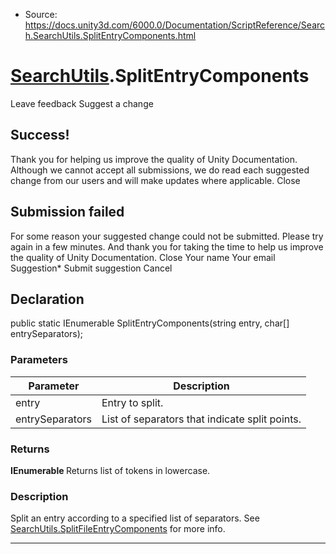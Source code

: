 * Source: https://docs.unity3d.com/6000.0/Documentation/ScriptReference/Search.SearchUtils.SplitEntryComponents.html

#  [SearchUtils](https://docs.unity3d.com/6000.0/Documentation/ScriptReference/Search.SearchUtils.html).SplitEntryComponents
Leave feedback
Suggest a change
## Success!
Thank you for helping us improve the quality of Unity Documentation. Although we cannot accept all submissions, we do read each suggested change from our users and will make updates where applicable.
Close
## Submission failed
For some reason your suggested change could not be submitted. Please <a>try again</a> in a few minutes. And thank you for taking the time to help us improve the quality of Unity Documentation.
Close
Your name Your email Suggestion* Submit suggestion
Cancel
## Declaration
public static IEnumerable<string> SplitEntryComponents(string entry, char[] entrySeparators); 
### Parameters
Parameter | Description  
---|---  
entry | Entry to split.  
entrySeparators | List of separators that indicate split points.  
### Returns
**IEnumerable <string>** Returns list of tokens in lowercase. 
### Description
Split an entry according to a specified list of separators.
See [SearchUtils.SplitFileEntryComponents](https://docs.unity3d.com/6000.0/Documentation/ScriptReference/Search.SearchUtils.SplitFileEntryComponents.html) for more info.
* * *
